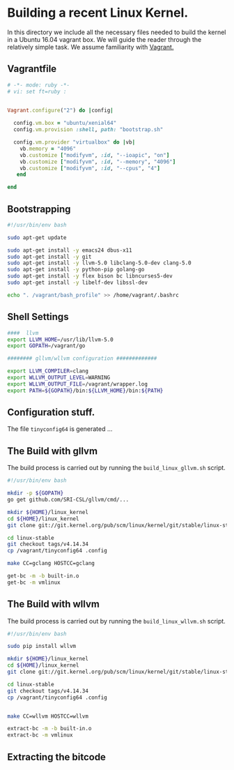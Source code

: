 # Building a recent Linux Kernel.

In this directory we include all the necessary files needed to
build the kernel in a Ubuntu 16.04 vagrant box. We will guide the reader through
the relatively simple task. We assume familiarity with [Vagrant.](https://www.vagrantup.com/)

## Vagrantfile

```ruby
# -*- mode: ruby -*-
# vi: set ft=ruby :


Vagrant.configure("2") do |config|
  
  config.vm.box = "ubuntu/xenial64"
  config.vm.provision :shell, path: "bootstrap.sh"

  config.vm.provider "virtualbox" do |vb|
    vb.memory = "4096"
    vb.customize ["modifyvm", :id, "--ioapic", "on"]
    vb.customize ["modifyvm", :id, "--memory", "4096"]
    vb.customize ["modifyvm", :id, "--cpus", "4"]
   end

end
```

## Bootstrapping 

```bash
#!/usr/bin/env bash

sudo apt-get update

sudo apt-get install -y emacs24 dbus-x11 
sudo apt-get install -y git
sudo apt-get install -y llvm-5.0 libclang-5.0-dev clang-5.0
sudo apt-get install -y python-pip golang-go
sudo apt-get install -y flex bison bc libncurses5-dev
sudo apt-get install -y libelf-dev libssl-dev

echo ". /vagrant/bash_profile" >> /home/vagrant/.bashrc
```

## Shell Settings

```bash
####  llvm
export LLVM_HOME=/usr/lib/llvm-5.0
export GOPATH=/vagrant/go

######## gllvm/wllvm configuration #############

export LLVM_COMPILER=clang
export WLLVM_OUTPUT_LEVEL=WARNING
export WLLVM_OUTPUT_FILE=/vagrant/wrapper.log
export PATH=${GOPATH}/bin:${LLVM_HOME}/bin:${PATH}
```



## Configuration stuff.

The file `tinyconfig64` is generated ...

## The Build with gllvm

The build process is carried out by running the `build_linux_gllvm.sh`
script.

```bash
#!/usr/bin/env bash

mkdir -p ${GOPATH}
go get github.com/SRI-CSL/gllvm/cmd/...

mkdir ${HOME}/linux_kernel
cd ${HOME}/linux_kernel
git clone git://git.kernel.org/pub/scm/linux/kernel/git/stable/linux-stable.git

cd linux-stable
git checkout tags/v4.14.34
cp /vagrant/tinyconfig64 .config

make CC=gclang HOSTCC=gclang

get-bc -m -b built-in.o
get-bc -m vmlinux
```

## The Build with wllvm

The build process is carried out by running the `build_linux_wllvm.sh`
script.

```bash
#!/usr/bin/env bash

sudo pip install wllvm

mkdir ${HOME}/linux_kernel
cd ${HOME}/linux_kernel
git clone git://git.kernel.org/pub/scm/linux/kernel/git/stable/linux-stable.git

cd linux-stable
git checkout tags/v4.14.34
cp /vagrant/tinyconfig64 .config


make CC=wllvm HOSTCC=wllvm

extract-bc -m -b built-in.o
extract-bc -m vmlinux
```

## Extracting the bitcode

